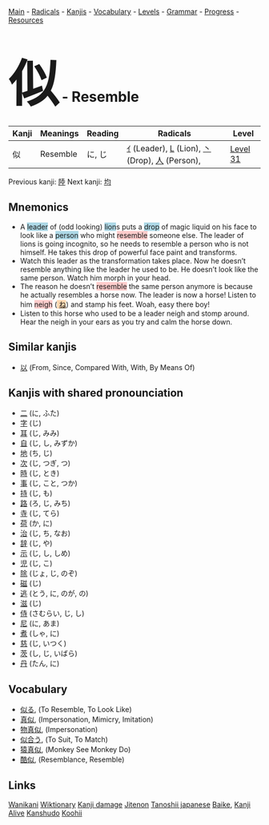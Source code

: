 <style> bigfont {font-size: 100px}</style>
[Main](../README.md) -
[Radicals](../radicals.md) -
[Kanjis](../kanjis.md) -
[Vocabulary](../vocabulary.md) -
[Levels](../levels.md) -
[Grammar](../grammar.md) - 
[Progress](../progress.md) -
[Resources](../resources.md)
# <bigfont> 似</bigfont> - Resemble 

| Kanji | Meanings | Reading | Radicals | Level |
| --- | --- | --- | --- | --- |
| 似 | Resemble | に, じ | [ｲ](../radicals/ｲ.md) (Leader), [L](../radicals/L.md) (Lion), [丶](../radicals/丶.md) (Drop), [人](../radicals/人.md) (Person),  | [Level 31](../levels/wk_level31.md) |

Previous kanji: [陸](陸.md) Next kanji: [均](均.md) 

## Mnemonics
 * A <span style="background-color:#ADD8E6"> leader</span> of (odd looking) <span style="background-color:#ADD8E6"> lion</span>s puts a <span style="background-color:#ADD8E6"> drop</span> of magic liquid on his face to look like a <span style="background-color:#ADD8E6"> person</span> who might <span style="background-color:#ffcccb"> resemble</span> someone else. The leader of lions is going incognito, so he needs to resemble a person who is not himself. He takes this drop of powerful face paint and transforms.
* Watch this leader as the transformation takes place. Now he doesn’t resemble anything like the leader he used to be. He doesn’t look like the same person. Watch him morph in your head.
* The reason he doesn’t <span style="background-color:#ffcccb"> resemble</span> the same person anymore is because he actually resembles a horse now. The leader is now a horse! Listen to him <span style="background-color:#ffcccb"> neigh</span> (<span style="background-color:#fed8b1"> [ね](https://jisho.org/search/ね)</span>) and stamp his feet. Woah, easy there boy!
* Listen to this horse who used to be a leader neigh and stomp around. Hear the neigh in your ears as you try and calm the horse down.


## Similar kanjis
 * [以](以.md) (From, Since, Compared With, With, By Means Of)



## Kanjis with shared pronounciation
 * [二](二.md) (に, ふた)
* [字](字.md) (じ)
* [耳](耳.md) (じ, みみ)
* [自](自.md) (じ, し, みずか)
* [地](地.md) (ち, じ)
* [次](次.md) (じ, つぎ, つ)
* [時](時.md) (じ, とき)
* [事](事.md) (じ, こと, つか)
* [持](持.md) (じ, も)
* [路](路.md) (ろ, じ, みち)
* [寺](寺.md) (じ, てら)
* [荷](荷.md) (か, に)
* [治](治.md) (じ, ち, なお)
* [辞](辞.md) (じ, や)
* [示](示.md) (じ, し, しめ)
* [児](児.md) (じ, こ)
* [除](除.md) (じょ, じ, のぞ)
* [磁](磁.md) (じ)
* [逃](逃.md) (とう, に, のが, の)
* [滋](滋.md) (じ)
* [侍](侍.md) (さむらい, じ, し)
* [尼](尼.md) (に, あま)
* [煮](煮.md) (しゃ, に)
* [慈](慈.md) (じ, いつく)
* [茨](茨.md) (し, じ, いばら)
* [丹](丹.md) (たん, に)



## Vocabulary
 * [似る](../vocabulary/似.md), (To Resemble, To Look Like)
* [真似](../vocabulary/似.md), (Impersonation, Mimicry, Imitation)
* [物真似](../vocabulary/似.md), (Impersonation)
* [似合う](../vocabulary/似.md), (To Suit, To Match)
* [猿真似](../vocabulary/似.md), (Monkey See Monkey Do)
* [酷似](../vocabulary/似.md), (Resemblance, Resemble)




## Links 


[Wanikani](https://www.wanikani.com/kanji/似)
[Wiktionary](https://en.wiktionary.org/wiki/似)
[Kanji damage](http://www.kanjidamage.com/kanji/search?utf8=✓&q=似)
[Jitenon](https://jitenon.com/kanji/似)
[Tanoshii japanese](https://www.tanoshiijapanese.com/dictionary/kanji.cfm?k=似)
[Baike](https://baike.baidu.com/item/似),
[Kanji Alive](https://app.kanjialive.com/似)
[Kanshudo](https://www.kanshudo.com/searchmn?q=似)
[Koohii](https://kanji.koohii.com/study/kanji/似)
